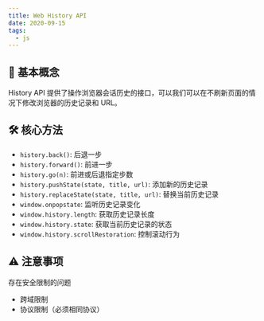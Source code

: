 ```yaml
---
title: Web History API
date: 2020-09-15
tags:
  - js
---
```


## 📝 基本概念

History API 提供了操作浏览器会话历史的接口，可以我们可以在不刷新页面的情况下修改浏览器的历史记录和 URL。

## 🛠️ 核心方法

- `history.back()`: 后退一步
- `history.forward()`: 前进一步
- `history.go(n)`: 前进或后退指定步数
- `history.pushState(state, title, url)`: 添加新的历史记录
- `history.replaceState(state, title, url)`: 替换当前历史记录
- `window.onpopstate`: 监听历史记录变化
- `window.history.length`: 获取历史记录长度
- `window.history.state`: 获取当前历史记录的状态
- `window.history.scrollRestoration`: 控制滚动行为

## ⚠️ 注意事项

存在安全限制的问题

- 跨域限制
- 协议限制（必须相同协议）
